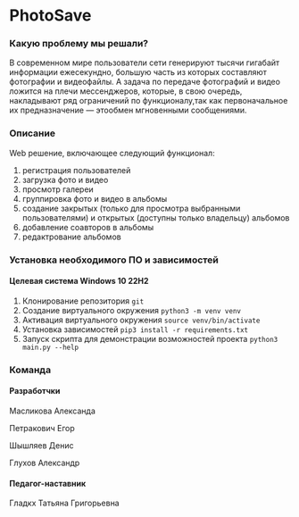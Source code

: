 <h1>PhotoSave</h1>
<h3>Какую проблему мы решали? </h3> 
<p>В современном мире пользователи сети генерируют тысячи гигабайт
информации ежесекундно, большую часть из которых составляют фотографии и
видеофайлы. А задача по передаче фотографий и видео ложится на плечи
мессенджеров, которые, в свою очередь, накладывают ряд ограничений по 
функционалу,так как первоначальное их предназначение — этообмен мгновенными сообщениями.</p>
<h3>Описание</h3>
<p>Web решение, включающее следующий функционал:</p>

1. регистрация пользователей
2. загрузка фото и видео
3. просмотр галереи 
4. группировка фото и видео в альбомы
5. создание закрытых (только для просмотра выбранными пользователями) и открытых (доступны только владельцу) альбомов 
6. добавление соавторов в альбомы
7. редактрование альбомов

<h3>Установка необходимого ПО и зависимостей</h3>
<h4>Целевая система Windows 10 22H2</h4>

1. Клонирование репозитория 
```git ```
2. Создание виртуального окружения
```python3 -m venv venv```
3. Активация виртуального окружения
```source venv/bin/activate```
4. Установка зависимостей
```pip3 install -r requirements.txt```
5. Запуск скрипта для демонстрации возможностей проекта
```python3 main.py --help```

<h3>Команда</h3>
<h4>Разработчки</h4></h4>
<p>Масликова Александа</p>
<p>Петракович Егор</p>
<p>Шышляев Денис</p>
<p>Глухов Александр</p>
<h4>Педагог-наставник</h4>
Гладкх Татьяна Григорьевна
